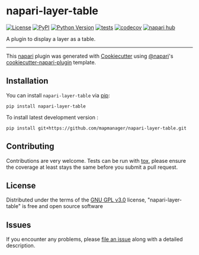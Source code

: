 # napari-layer-table

[![License](https://img.shields.io/pypi/l/napari-layer-table.svg?color=green)](https://github.com/mapmanager/napari-layer-table/raw/main/LICENSE)
[![PyPI](https://img.shields.io/pypi/v/napari-layer-table.svg?color=green)](https://pypi.org/project/napari-layer-table)
[![Python Version](https://img.shields.io/pypi/pyversions/napari-layer-table.svg?color=green)](https://python.org)
[![tests](https://github.com/mapmanager/napari-layer-table/workflows/tests/badge.svg)](https://github.com/mapmanager/napari-layer-table/actions)
[![codecov](https://codecov.io/gh/mapmanager/napari-layer-table/branch/main/graph/badge.svg)](https://codecov.io/gh/mapmanager/napari-layer-table)
[![napari hub](https://img.shields.io/endpoint?url=https://api.napari-hub.org/shields/napari-layer-table)](https://napari-hub.org/plugins/napari-layer-table)

A plugin to display a layer as a table.

----------------------------------

This [napari] plugin was generated with [Cookiecutter] using [@napari]'s [cookiecutter-napari-plugin] template.

<!--
Don't miss the full getting started guide to set up your new package:
https://github.com/napari/cookiecutter-napari-plugin#getting-started

and review the napari docs for plugin developers:
https://napari.org/plugins/stable/index.html
-->

## Installation

You can install `napari-layer-table` via [pip]:

    pip install napari-layer-table



To install latest development version :

    pip install git+https://github.com/mapmanager/napari-layer-table.git


## Contributing

Contributions are very welcome. Tests can be run with [tox], please ensure
the coverage at least stays the same before you submit a pull request.

## License

Distributed under the terms of the [GNU GPL v3.0] license,
"napari-layer-table" is free and open source software

## Issues

If you encounter any problems, please [file an issue] along with a detailed description.

[napari]: https://github.com/napari/napari
[Cookiecutter]: https://github.com/audreyr/cookiecutter
[@napari]: https://github.com/napari
[MIT]: http://opensource.org/licenses/MIT
[BSD-3]: http://opensource.org/licenses/BSD-3-Clause
[GNU GPL v3.0]: http://www.gnu.org/licenses/gpl-3.0.txt
[GNU LGPL v3.0]: http://www.gnu.org/licenses/lgpl-3.0.txt
[Apache Software License 2.0]: http://www.apache.org/licenses/LICENSE-2.0
[Mozilla Public License 2.0]: https://www.mozilla.org/media/MPL/2.0/index.txt
[cookiecutter-napari-plugin]: https://github.com/napari/cookiecutter-napari-plugin

[file an issue]: https://github.com/mapmanager/napari-layer-table/issues

[napari]: https://github.com/napari/napari
[tox]: https://tox.readthedocs.io/en/latest/
[pip]: https://pypi.org/project/pip/
[PyPI]: https://pypi.org/
